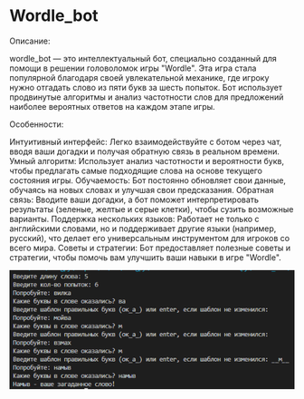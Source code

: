 # Wordle_bot
Описание:

wordle_bot — это интеллектуальный бот, специально созданный для помощи в решении головоломок игры "Wordle". Эта игра стала популярной благодаря своей увлекательной механике, где игроку нужно отгадать слово из пяти букв за шесть попыток. Бот использует продвинутые алгоритмы и анализ частотности слов для предложений наиболее вероятных ответов на каждом этапе игры.

Особенности:

Интуитивный интерфейс: Легко взаимодействуйте с ботом через чат, вводя ваши догадки и получая обратную связь в реальном времени.
Умный алгоритм: Использует анализ частотности и вероятности букв, чтобы предлагать самые подходящие слова на основе текущего состояния игры.
Обучаемость: Бот постоянно обновляет свои данные, обучаясь на новых словах и улучшая свои предсказания.
Обратная связь: Вводите ваши догадки, а бот поможет интерпретировать результаты (зеленые, желтые и серые клетки), чтобы сузить возможные варианты.
Поддержка нескольких языков: Работает не только с английскими словами, но и поддерживает другие языки (например, русский), что делает его универсальным инструментом для игроков со всего мира.
Советы и стратегии: Бот предоставляет полезные советы и стратегии, чтобы помочь вам улучшить ваши навыки в игре "Wordle".

![Example](image.png)
